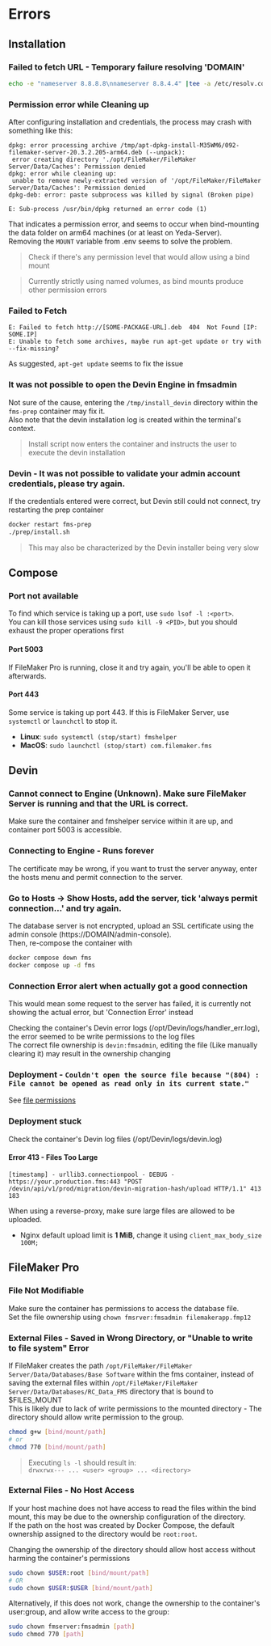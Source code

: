 # Errors
## Installation
### Failed to fetch URL - Temporary failure resolving 'DOMAIN'
```sh
echo -e "nameserver 8.8.8.8\nnameserver 8.8.4.4" |tee -a /etc/resolv.conf
```

### Permission error while Cleaning up 
After configuring installation and credentials, the process may crash with something like this:
```
dpkg: error processing archive /tmp/apt-dpkg-install-M35WM6/092-filemaker-server-20.3.2.205-arm64.deb (--unpack):
 error creating directory './opt/FileMaker/FileMaker Server/Data/Caches': Permission denied
dpkg: error while cleaning up:
 unable to remove newly-extracted version of '/opt/FileMaker/FileMaker Server/Data/Caches': Permission denied
dpkg-deb: error: paste subprocess was killed by signal (Broken pipe)

E: Sub-process /usr/bin/dpkg returned an error code (1)
```

That indicates a permission error, and seems to occur when bind-mounting the data folder on arm64 machines (or at least on Yeda-Server).<br>
Removing the `MOUNT` variable from .env seems to solve the problem.
> Check if there's any permission level that would allow using a bind mount

> Currently strictly using named volumes, as bind mounts produce other permission errors

### Failed to Fetch
```console
E: Failed to fetch http://[SOME-PACKAGE-URL].deb  404  Not Found [IP: SOME.IP]
E: Unable to fetch some archives, maybe run apt-get update or try with --fix-missing?
```
As suggested, `apt-get update` seems to fix the issue

### It was not possible to open the Devin Engine in fmsadmin
Not sure of the cause, entering the `/tmp/install_devin` directory within the `fms-prep` container may fix it.<br>
Also note that the devin installation log is created within the terminal's context.
> Install script now enters the container and instructs the user to execute the devin installation

### Devin - It was not possible to validate your admin account credentials, please try again.
If the credentials entered were correct, but Devin still could not connect, try restarting the prep container
```sh
docker restart fms-prep
./prep/install.sh
```
> This may also be characterized by the Devin installer being very slow

## Compose
### Port not available
To find which service is taking up a port, use `sudo lsof -l :<port>`.<br>
You can kill those services using `sudo kill -9 <PID>`, but you should exhaust the proper operations first

#### Port 5003
If FileMaker Pro is running, close it and try again, you'll be able to open it afterwards.

#### Port 443
Some service is taking up port 443. If this is FileMaker Server, use `systemctl` or `launchctl` to stop it.<br>
- **Linux**: `sudo systemctl (stop/start) fmshelper`
- **MacOS**: `sudo launchctl (stop/start) com.filemaker.fms`

## Devin
### Cannot connect to Engine (Unknown). Make sure FileMaker Server is running and that the URL is correct.
Make sure the container and fmshelper service within it are up, and container port 5003 is accessible.

### Connecting to Engine - Runs forever
The certificate may be wrong, if you want to trust the server anyway, enter the hosts menu and permit connection to the server.

### Go to Hosts -> Show Hosts, add the server, tick 'always permit connection...' and try again.
The database server is not encrypted, upload an SSL certificate using the admin console (https://DOMAIN/admin-console).<br>
Then, re-compose the container with 
```sh
docker compose down fms
docker compose up -d fms
```

### Connection Error alert when actually got a good connection
This would mean some request to the server has failed, it is currently not showing the actual error, but 'Connection Error' instead<br>

Checking the container's Devin error logs (/opt/Devin/logs/handler_err.log), the error seemed to be write permissions to the log files<br>
The correct file ownership is `devin:fmsadmin`, editing the file (Like manually clearing it) may result in the ownership changing

### Deployment - `Couldn't open the source file because "(804) : File cannot be opened as read only in its current state."`
See [file permissions](#file-not-modifiable)

### Deployment stuck
Check the container's Devin log files (/opt/Devin/logs/devin.log)

#### Error 413 - Files Too Large
```log
[timestamp] - urllib3.connectionpool - DEBUG - https://your.production.fms:443 "POST /devin/api/v1/prod/migration/devin-migration-hash/upload HTTP/1.1" 413 183
```

When using a reverse-proxy, make sure large files are allowed to be uploaded.
- Nginx default upload limit is **1 MiB**, change it using `client_max_body_size 100M;`

## FileMaker Pro
### File Not Modifiable
Make sure the container has permissions to access the database file.<br>
Set the file ownership using `chown fmsrver:fmsadmin filemakerapp.fmp12`

### External Files - Saved in Wrong Directory, or "Unable to write to file system" Error
If FileMaker creates the path `/opt/FileMaker/FileMaker Server/Data/Databases/Base Software` within the fms container, instead of saving the external files within `/opt/FileMaker/FileMaker Server/Data/Databases/RC_Data_FMS` directory that is bound to $FILES_MOUNT<br>
This is likely due to lack of write permissions to the mounted directory - The directory should allow write permission to the group.
```sh
chmod g+w [bind/mount/path]
# or
chmod 770 [bind/mount/path]
```

> Executing `ls -l` should result in:<br>
> `drwxrwx--- ... <user> <group> ... <directory>`

### External Files - No Host Access
If your host machine does not have access to read the files within the bind mount, this may be due to the ownership configuration of the directory.<br>
If the path on the host was created by Docker Compose, the default ownership assigned to the directory would be `root:root`.

Changing the ownership of the directory should allow host access without harming the container's permissions
```sh
sudo chown $USER:root [bind/mount/path]
# OR
sudo chown $USER:$USER [bind/mount/path]
```

Alternatively, if this does not work, change the ownership to the container's user:group, and allow write access to the group:
```sh
sudo chown fmserver:fmsadmin [path]
sudo chmod 770 [path]
```